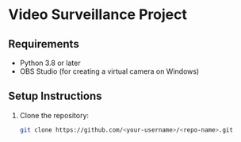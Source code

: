 # Video Surveillance Project

## Requirements
- Python 3.8 or later
- OBS Studio (for creating a virtual camera on Windows)

## Setup Instructions

1. Clone the repository:
   ```bash
   git clone https://github.com/<your-username>/<repo-name>.git
